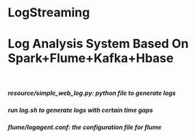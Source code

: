 # LogStreaming

<h1>Log Analysis System Based On Spark+Flume+Kafka+Hbase</h1><br /> 
<h5>resource/simple_web_log.py: python file to generate logs</h5\><br />  
         <h5>run log.sh to generate logs with certain time gaps</h5\><br />  
         <h5>flume/logagent.conf: the configuration file for flume</h5\><br />  
            
